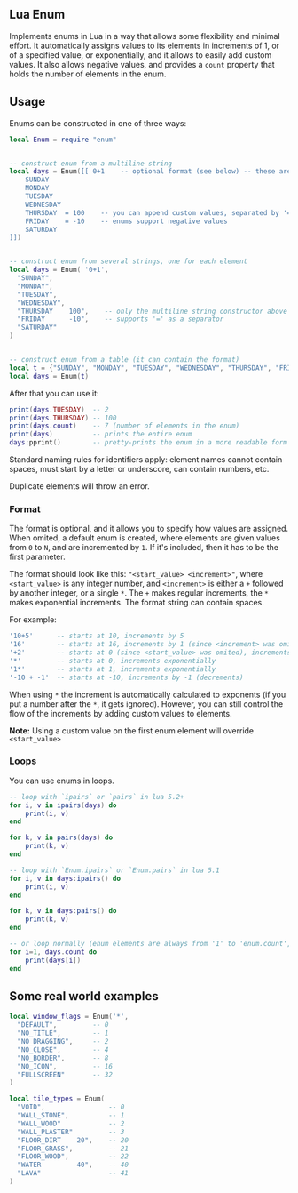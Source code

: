 ## Lua Enum
Implements enums in Lua in a way that allows some flexibility and minimal effort. It automatically assigns values to its elements in increments of 1, or of a specified value, or exponentially, and it allows to easily add custom values. It also allows negative values, and provides a `count` property that holds the number of elements in the enum.

## Usage

Enums can be constructed in one of three ways:

```lua
local Enum = require "enum" 


-- construct enum from a multiline string
local days = Enum([[ 0+1    -- optional format (see below) -- these are the default values
    SUNDAY             
    MONDAY             
    TUESDAY            
    WEDNESDAY
    THURSDAY  = 100    -- you can append custom values, separated by '=' or white-space
    FRIDAY    = -10    -- enums support negative values
    SATURDAY
]])


-- construct enum from several strings, one for each element
local days = Enum( '0+1',    
  "SUNDAY", 
  "MONDAY",
  "TUESDAY",
  "WEDNESDAY",
  "THURSDAY    100",    -- only the multiline string constructor above
  "FRIDAY      -10",    -- supports '=' as a separator
  "SATURDAY"
)


-- construct enum from a table (it can contain the format)
local t = {"SUNDAY", "MONDAY", "TUESDAY", "WEDNESDAY", "THURSDAY", "FRIDAY", "SATURDAY"}
local days = Enum(t)
```

After that you can use it:
```lua
print(days.TUESDAY)  -- 2
print(days.THURSDAY) -- 100
print(days.count)    -- 7 (number of elements in the enum)
print(days)          -- prints the entire enum
days:pprint()        -- pretty-prints the enum in a more readable form
```

Standard naming rules for identifiers apply: element names cannot contain spaces, must start by a letter or underscore, can contain numbers, etc.

Duplicate elements will throw an error.

### Format

The format is optional, and it allows you to specify how values are assigned. When omited, a default enum is created, where elements are given values from `0` to `N`, and are incremented by `1`. If it's included, then it has to be the first parameter.

The format should look like this: `"<start_value> <increment>"`, where `<start_value>` is any integer number, and `<increment>` is either a `+` followed by another integer, or a single `*`. The `+` makes regular increments, the `*` makes exponential increments. The format string can contain spaces.

For example:

```lua
'10+5'      -- starts at 10, increments by 5
'16'        -- starts at 16, increments by 1 (since <increment> was omitted)
'+2'        -- starts at 0 (since <start_value> was omited), increments by 2
'*'         -- starts at 0, increments exponentially
'1*'        -- starts at 1, increments exponentially
'-10 + -1'  -- starts at -10, increments by -1 (decrements)
```

When using `*` the increment is automatically calculated to exponents (if you put a number after the `*`, it gets ignored). However, you can still control the flow of the increments by adding custom values to elements.

**Note:** Using a custom value on the first enum element will override `<start_value>`

### Loops

You can use enums in loops. 
```lua
-- loop with `ipairs` or `pairs` in lua 5.2+
for i, v in ipairs(days) do
    print(i, v)
end

for k, v in pairs(days) do
    print(k, v)
end

-- loop with `Enum.ipairs` or `Enum.pairs` in lua 5.1
for i, v in days:ipairs() do 
    print(i, v)
end

for k, v in days:pairs() do 
    print(k, v)
end

-- or loop normally (enum elements are always from '1' to 'enum.count', independently of their values)
for i=1, days.count do
    print(days[i])
end
```

## Some real world examples

```lua
local window_flags = Enum('*',
  "DEFAULT",         -- 0 
  "NO_TITLE",        -- 1
  "NO_DRAGGING",     -- 2
  "NO_CLOSE",        -- 4
  "NO_BORDER",       -- 8
  "NO_ICON",         -- 16
  "FULLSCREEN"       -- 32
)
```

```lua
local tile_types = Enum(
  "VOID",                -- 0
  "WALL_STONE",          -- 1
  "WALL_WOOD"            -- 2
  "WALL_PLASTER"         -- 3
  "FLOOR_DIRT    20",    -- 20
  "FLOOR_GRASS",         -- 21
  "FLOOR_WOOD",          -- 22
  "WATER         40",    -- 40
  "LAVA"                 -- 41
)
```
